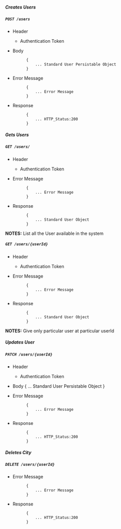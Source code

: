 ##### Creates Users

##### `POST /users`
+ Header
	- Authentication Token


+ Body

            {
                ... Standard User Persistable Object
            }
+ Error Message

			{
				... Error Message
			}              
+ Response

            {
                ... HTTP_Status:200
            }
    

##### Gets Users           
            
##### `GET /users/`
+ Header 
	- Authentication Token

+ Error Message

			{
				... Error Message
			}  
+ Response

			{
				... Standard User Object
			}

**NOTES:** List all the User available in the system

##### `GET /users/{userId}`
+ Header
	- Authentication Token

+ Error Message

			{
				... Error Message
			}  
+ Response 

			{
				... Standard User Object
			} 

**NOTES:** Give only particular user at particular userId 

##### Updates User    
       
##### `PATCH /users/{userId}`
+ Header
	- Authentication Token

+ Body
			{
				... Standard User Persistable Object
			}
+ Error Message

			{
				... Error Message
			}  
+ Response

            {
                ... HTTP_Status:200
            }
            
            
##### Deletes City    
       
##### `DELETE /users/{userId}`
+ Error Message

			{
				... Error Message
			}  
+ Response

			{
				... HTTP_Status:200
			}